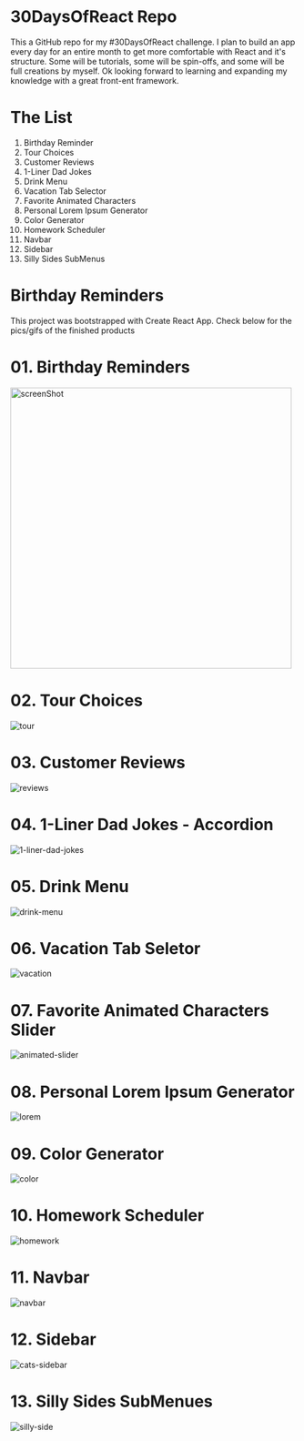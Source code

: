 # 30DaysOfReact Repo
This a GitHub repo for my #30DaysOfReact challenge. I plan to build an app every day for an entire month to get more comfortable with React and it's structure. Some will be tutorials, some will be spin-offs, and some will be full creations by myself. Ok looking forward to learning and expanding my knowledge with a great front-ent framework.

# The List
1. Birthday Reminder
2. Tour Choices
3. Customer Reviews
4. 1-Liner Dad Jokes
5. Drink Menu
6. Vacation Tab Selector
7. Favorite Animated Characters
8. Personal Lorem Ipsum Generator
9. Color Generator
10. Homework Scheduler
11. Navbar
12. Sidebar
13. Silly Sides SubMenus


# Birthday Reminders
This project was bootstrapped with Create React App.
Check below for the pics/gifs of the finished products

# 01. Birthday Reminders
<img width="494" alt="screenShot" src="https://user-images.githubusercontent.com/57625094/164601571-3ad2bea5-4287-4f39-843f-69ee2a12be97.png">

# 02. Tour Choices
![tour](https://user-images.githubusercontent.com/57625094/164601487-4c65a559-1c93-4245-8fec-2604c6aeea71.gif)

# 03. Customer Reviews
![reviews](https://user-images.githubusercontent.com/57625094/164601463-b2c45b9a-ac47-46a5-a689-88c3941a62fb.gif)

# 04. 1-Liner Dad Jokes - Accordion
![1-liner-dad-jokes](https://user-images.githubusercontent.com/57625094/164601421-96a61575-cedc-4570-8d55-503f18387b31.gif)

# 05. Drink Menu
![drink-menu](https://user-images.githubusercontent.com/57625094/164602326-54cc632b-43ae-4cc9-9b11-b01fa836a3ef.gif)

# 06. Vacation Tab Seletor
![vacation](https://user-images.githubusercontent.com/57625094/164601387-f15d5010-a854-4159-9c71-7697ef546795.gif)

# 07. Favorite Animated Characters Slider
![animated-slider](https://user-images.githubusercontent.com/57625094/164603368-ebfec5a4-a50c-4644-a7fb-3f81007758ee.gif)

# 08. Personal Lorem Ipsum Generator
![lorem](https://user-images.githubusercontent.com/57625094/164603373-1509465c-4593-436b-8d2a-e4ef1b2b8b3e.gif)

# 09. Color Generator
![color](https://user-images.githubusercontent.com/57625094/164603412-c7dd28c1-45ef-4232-8269-0b3fdff548c4.gif)

# 10. Homework Scheduler 
![homework](https://user-images.githubusercontent.com/57625094/164603592-1bb26dc4-6ee1-4c58-8fe6-ffec505590be.gif)

# 11. Navbar
![navbar](https://user-images.githubusercontent.com/57625094/164603591-b674901d-c63e-48fc-b972-3c75e2a4ede0.gif)

# 12. Sidebar
![cats-sidebar](https://user-images.githubusercontent.com/57625094/167071161-26ec2003-8bc5-4327-861c-24c314927f46.gif)

# 13. Silly Sides SubMenues
![silly-side](https://user-images.githubusercontent.com/57625094/167067875-f916cc2b-9004-4262-9d17-92ce97525032.gif)

